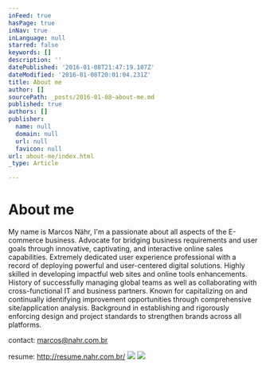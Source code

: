 ```yaml
---
inFeed: true
hasPage: true
inNav: true
inLanguage: null
starred: false
keywords: []
description: ''
datePublished: '2016-01-08T21:47:19.107Z'
dateModified: '2016-01-08T20:01:04.231Z'
title: About me
author: []
sourcePath: _posts/2016-01-08-about-me.md
published: true
authors: []
publisher:
  name: null
  domain: null
  url: null
  favicon: null
url: about-me/index.html
_type: Article

---
```

# About me

My name is Marcos Nähr, I'm a passionate about all aspects of the E-commerce business. Advocate for bridging business requirements and user goals through innovative, captivating, and interactive online sales capabilities. Extremely dedicated user experience professional with a record of deploying powerful and user-centered digital solutions. Highly skilled in developing impactful web sites and online tools enhancements. History of successfully managing global teams as well as collaborating with cross-functional IT and business partners. Known for capitalizing on and continually identifying improvement opportunities through comprehensive site/application analysis. Background in establishing and rigorously enforcing design and project standards to strengthen brands across all platforms.

contact: marcos@nahr.com.br

resume: http://resume.nahr.com.br/
![](https://the-grid-user-content.s3-us-west-2.amazonaws.com/2708bf04-2199-4590-bc7e-8359bf9316ee.jpg)
![](https://the-grid-user-content.s3-us-west-2.amazonaws.com/6cfd7b7f-4020-4d71-8b3a-f04e90f96a09.jpg)